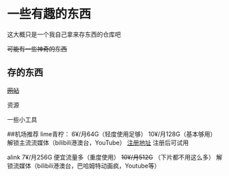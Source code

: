 # 一些有趣的东西
这大概只是一个我自己拿来存东西的仓库吧

~~可能有一些神奇的东西~~

## 存的东西
[~~网站~~](https://github.com/huangcy208/somethingfun/blob/main/por-site "诶嘿")

资源

一些小工具

##机场推荐
lime青柠：
6¥/月64G（轻度使用足够）
10¥/月128G（基本够用）
解锁主流流媒体（bilibili港澳台，YouTube）
[注册地址](https://www.lime345.buzz/#/register?code=Zf5K2GS9)
注册后可试用

alink
7¥/月256G 便宜流量多（重度使用）
~~10¥/月512G~~ （下片都不用这么多）
解锁流媒体（bilibili港澳台，巴哈姆特动画疯，Youtube等）
